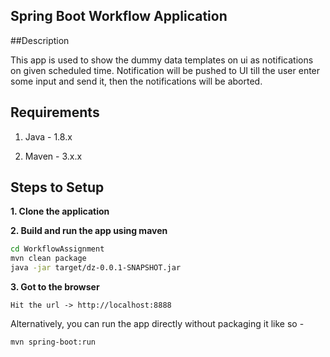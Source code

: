 ## Spring Boot Workflow Application

##Description

This app is used to show the dummy data templates on ui as notifications on given scheduled time.
Notification will be pushed to UI till the user enter some input and send it, then
the notifications will be aborted.



## Requirements

1. Java - 1.8.x

2. Maven - 3.x.x

## Steps to Setup

**1. Clone the application**


**2. Build and run the app using maven**

```bash
cd WorkflowAssignment
mvn clean package
java -jar target/dz-0.0.1-SNAPSHOT.jar
```
**3. Got to the browser**

```$xslt
Hit the url -> http://localhost:8888
```

Alternatively, you can run the app directly without packaging it like so -

```bash
mvn spring-boot:run
```
